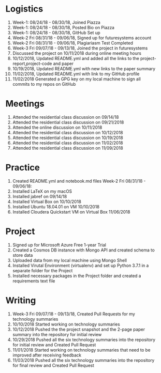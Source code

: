 # Logistics
1. Week-1: 08/24/18 - 08/30/18, Joined Piazza 
2. Week-1: 08/24/18 - 08/30/18, Posted Bio on Piazza
3. Week-1: 08/24/18 - 08/30/18, GitHub Set up
4. Week-2 Fri 08/31/18 - 09/06/18, Signed up for futuresystems account
5. Week-2 Fri 08/31/18 - 09/06/18, Plagiariasm Test Completed
6. Week-3 Fri 09/07/18 - 09/13/18, Joined the project in futuresystems
7. Discussed the project on 10/11/2018 during online meeting hours
8. 10/12/2018, Updated README.yml and added all the links to the project-report,project-code and paper
9. 10/19/2018, Updated README.yml with new links to the paper summary
10. 11/02/2018, Updated README.yml with link to my GitHub profile
11. 11/02/2018 Generated a GPG key on my local machine to sign all commits to my repos on GitHub

# Meetings
1. Attended the residential class discussion on 09/14/18
2. Attended the residential class discussion on 09/21/2018
3. Attended the online discussion on 10/11/2018
4. Attended the residential class discussion on 10/12/2018
5. Attended the residential class discussion on 10/19/2018
6. Attended the residential class discussion on 11/02/2018
7. Attended the residential class discussion on 11/09/2018

# Practice
1. Created README.yml and notebook.md files Week-2 Fri 08/31/18 - 09/06/18:
2. Installed LaTeX on my macOS
3. Installed jabref on 09/14/18
4. Installed Virtual Box on 10/10/2018
5. Installed Ubuntu 18.04.01 on VM 10/10/2018
6. Installed Cloudera Quickstart VM on Virtual Box 11/06/2018

# Project
1. Signed up for Microsoft Azure Free 1-year Trial
2. Created a Cosmos DB instance with Mongo API and created schema to store data
3. Uploaded data from my local machine using Mongo Shell
4. Installed Virutal Environment (virtualenv) and set up Python 3.7.1 in a separate folder for the Project
5. Installed necessary packages in the Project folder and created a requirements text file

# Writing
1. Week-3 Fri 09/07/18 - 09/13/18, Created Pull Requests for my technology summaries
2. 10/10/2018 Started working on technology summaries
3. 10/12/2018 Pushed the the project snapshot and the 2-page paper summary into the repository for initial review
4. 10/29/2018 Pushed all the six technology summaries into the repository for initial review and Created Pull Request
5. 11/01/2018 Started working on technology summaries that need to be improved after receiving feedback
6. 11/03/2018 Pushed all the six technology summaries into the repository for final review and Created Pull Request
